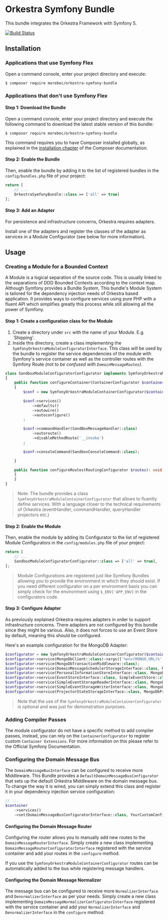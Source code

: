# Orkestra Symfony Bundle
This bundle integrates the Orkestra Framework with Symfony 5.

[![Build Status](https://travis-ci.com/Morebec/OrkestraSymfonyBundle.svg?branch=v1.x)](https://travis-ci.com/Morebec/OrkestraSymfonyBundle)

## Installation

### Applications that use Symfony Flex

Open a command console, enter your project directory and execute:

```console
$ composer require morebec/orkestra-symfony-bundle
```

### Applications that don't use Symfony Flex

#### Step 1: Download the Bundle

Open a command console, enter your project directory and execute the
following command to download the latest stable version of this bundle:

```console
$ composer require morebec/orkestra-symfony-bundle
```

This command requires you to have Composer installed globally, as explained
in the [installation chapter](https://getcomposer.org/doc/00-intro.md)
of the Composer documentation.

#### Step 2: Enable the Bundle

Then, enable the bundle by adding it to the list of registered bundles
in the `config/bundles.php` file of your project:

```php
return [
    // ...
    OrkestraSymfonyBundle::class => ['all' => true]
];

```

#### Step 3: Add an Adapter
For persistence and infrastructure concerns, Orkestra requires adapters.

Install one of the adapters and register the classes of the adapter as services in a Module Configurator 
(see below for more information).
 
## Usage

### Creating a Module for a Bounded Context
A Module is a logical separation of the source code. This is usually linked to the separations of DDD Bounded Contexts 
according to the context map.
Although Symfony provides a Bundle System, This bundle's Module System is tailored for the dependency injection needs  of Orkestra
based application. It provides ways to configure services using pure PHP with a fluent API which simplifies greatly this process
while still allowing all the power of Symfony.

#### Step 1: Create a configuration class for the Module
1. Create a directory under `src` with the name of your Module. E.g. `Shipping'.
2. Inside this directory, create a class implementing the `SymfonyOrkestraModuleConfiguratorInterface`.
This class will be used by the bundle to register the service dependencies of the module with Symfony's service container
as well as the controller routes with the Symfony Route *(not to be confused with `DomainMessageRoutes`)*.
```php
class SandboxModuleConfiguratorConfigurator implements SymfonyOrkestraModuleConfiguratorInterface
{
    public function configureContainer(ContainerConfigurator $container): void
    {
        $conf = new SymfonyOrkestraModuleContainerConfigurator($container);

        $conf->services()
            ->defaults()
            ->autowire()
            ->autoconfigure()
        ;

        $conf->commandHandler(SandBoxMessageHandler::class)
            ->autoroute()
            ->disableMethodRoute('__invoke')
        ;

        $conf->consoleCommand(SandboxConsoleCommand::class);

    }

    public function configureRoutes(RoutingConfigurator $routes): void
    {
    }
}
```
> Note: The bundle provides a class `SymfonyOrkestraModuleContainerConfigurator` that allows to fluently define services.
> With a language closer to the technical requirements of Orkestra (eventHandler, commandHandler, queryHandler projectors etc.)

#### Step 2: Enable the Module
Then, enable the module by adding its Configurator to the list of registered Module Configurators in the `config/modules.php` file of your project:
```php
return [
    // ...
    SandboxModuleConfiguratorConfigurator::class => ['all' => true],
];
``` 
> Module Configurations are registered just like Symfony Bundles allowing you to provide the environment in which they should exist.
> If you need different configurator on a per environment basis you can simply check for the environment using `$_ENV['APP_ENV]` in the configurators code.

#### Step 3: Configure Adapter
As previously explained Orkestra requires adapters in order to support infrastructure concerns.
There adapters are not configured by this bundle since they might be various. Also, it does not forces to use an Event Store
by default, meaning this should be configured.

Here's an example configuration for the MongoDB Adapter:

```php
$configurator = new SymfonyOrkestraModuleContainerConfigurator($container);
$configurator->service(MongoDbClient::class)->args(['%env(MONGO_URL)%', '%env(MONGO_DATABASE)%']);
$configurator->service(MongoDbTransactionMiddleware::class);
$configurator->service(DomainMessageSchedulerStorageInterface::class, MongoDbDomainMessageSchedulerStorage::class);
$configurator->service(PersonalInformationStoreInterface::class, MongoDbPersonalInformationStore::class);
$configurator->service(EventStoreInterface::class, SimpleEventStore::class);
$configurator->service(SimpleEventStorageReaderInterface::class, MongoDbSimpleEventStoreStorage::class);
$configurator->service(SimpleEventStorageWriterInterface::class, MongoDbSimpleEventStoreStorage::class);
$configurator->service(ProjectorStateStorageInterface::class, MongoDbProjectorStateStorage::class);
```

> Note that the use of the `SymfonyOrkestraModuleContainerConfigurator` is optional and was just for demonstration purposes.

### Adding Compiler Passes
The module configurator do not have a specific method to add compiler passes, instead, you can rely on the `ContainerConfigurator`
to register custom `Container Extensions`. For more information on this please refer to the Official Symfony Documentation.

### Configuring the Domain Message Bus
The `DomainMessageBusInterface` can be configured to receive more Middleware.
This Bundle provides a `DefaultDomainMessageBusConfigurator` that sets up the default Orkestra Middleware on the domain message bus.
To change the way it is wired, you can simply extend this class and register it in your dependency injection service configuration:
```php
// ...
$container
    ->services()
    ->set(DomainMessageBusConfiguratorInterface::class, YourCustomConfigurator::class);
```

#### Configuring the Domain Message Router
Configuring the router allows you to manually add new routes to the `DomainMessageRouterInterface`.
Simply create a new class implementing `DomainMessageRouterConfiguratorInterface` registered with the service container
and add your routes in the `configure` method. 

If you use the `SymfonyOrkestraModuleContainerConfigurator` routes can be automatically added to the bus while registering
message handlers.

#### Configuring the Domain Message Normalizer
The message bus can be configured to receive more `NormalizerInterface` and `DenormalizerInterface` as per your needs.
Simply create a new class implementing `DomainMessageNormalizerConfiguratorInterface` registered with the service container 
and add your `NormalizerInterface` and `DenormalizerInterface` in the `configure` method.
